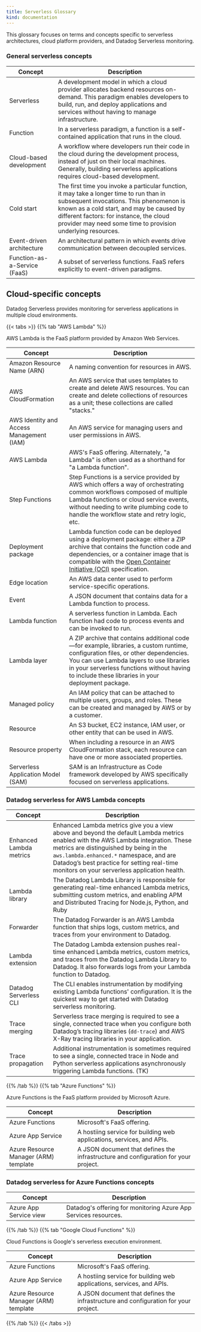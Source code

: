 ```yaml
---
title: Serverless Glossary
kind: documentation
---
```


This glossary focuses on terms and concepts specific to serverless architectures, cloud platform providers, and Datadog Serverless monitoring. 

### General serverless concepts

| Concept                         | Description                                                                                                                                                                                                          |
|---------------------------------|----------------------------------------------------------------------------------------------------------------------------------------------------------------------------------------------------------------------|
| Serverless          | A development model in which a cloud provider allocates backend resources on-demand. This paradigm enables developers to build, run, and deploy applications and services without having to manage infrastructure.                              |
| Function          | In a serverless paradigm, a function is a self-contained application that runs in the cloud.                             |
| Cloud-based development          | A workflow where developers run their code in the cloud during the development process, instead of just on their local machines. Generally, building serverless applications requires cloud-based development.                                |
| Cold start          | The first time you invoke a particular function, it may take a longer time to run than in subsequent invocations. This phenomenon is known as a cold start, and may be caused by different factors: for instance, the cloud provider may need some time to provision underlying resources.                                |
| Event-driven architecture          | An architectural pattern in which events drive communication between decoupled services.                                 |
| Function-as-a-Service (FaaS)          | A subset of serverless functions. FaaS refers explicitly to event-driven paradigms.                               |

## Cloud-specific concepts

Datadog Serverless provides monitoring for serverless applications in multiple cloud environments. 

{{< tabs >}}
{{% tab "AWS Lambda" %}}

AWS Lambda is the FaaS platform provided by Amazon Web Services.

| Concept                         | Description                                                                                                                                                                                                          |
|---------------------------------|----------------------------------------------------------------------------------------------------------------------------------------------------------------------------------------------------------------------|
| Amazon Resource Name (ARN)         | A naming convention for resources in AWS.                              |
| AWS CloudFormation          | An AWS service that uses templates to create and delete AWS resources. You can create and delete collections of resources as a unit; these collections are called "stacks."                               |
| AWS Identity and Access Management (IAM)         | An AWS service for managing users and user permissions in AWS.                       |
| AWS Lambda          | AWS's FaaS offering. Alternately, "a Lambda" is often used as a shorthand for "a Lambda function".                      |
| Step Functions          | Step Functions is a service provided by AWS which offers a way of orchestrating common workflows composed of multiple Lambda functions or cloud service events, without needing to write plumbing code to handle the workflow state and retry logic, etc.                     |
| Deployment package | Lambda function code can be deployed using a deployment package: either a ZIP archive that contains the function code and dependencies, or a container image that is compatible with the [Open Container Initiative (OCI)][1] specification. |
| Edge location         | An AWS data center used to perform service-specific operations.                      |
| Event | A JSON document that contains data for a Lambda function to process. |
| Lambda function | A serverless function in Lambda. Each function had code to process events and can be invoked to run. |
| Lambda layer | A ZIP archive that contains additional code—for example, libraries, a custom runtime, configuration files, or other dependencies. You can use Lambda layers to use libraries in your serverless functions without having to include these libraries in your deployment package. |
| Managed policy | An IAM policy that can be attached to multiple users, groups, and roles. These can be created and managed by AWS or by a customer.|
| Resource | An S3 bucket, EC2 instance, IAM user, or other entity that can be used in AWS. |
| Resource property| When including a resource in an AWS CloudFormation stack, each resource can have one or more associated properties. |
| Serverless Application Model (SAM)          | SAM is an Infrastructure as Code framework developed by AWS specifically focused on serverless applications.                                |



### Datadog serverless for AWS Lambda concepts

| Concept                         | Description                                                                                                                                                                                                          |
|---------------------------------|----------------------------------------------------------------------------------------------------------------------------------------------------------------------------------------------------------------------|
| Enhanced Lambda metrics | Enhanced Lambda metrics give you a view above and beyond the default Lambda metrics enabled with the AWS Lambda integration. These metrics are distinguished by being in the `aws.lambda.enhanced.*` namespace, and are Datadog’s best practice for setting real-time monitors on your serverless application health.|
| Lambda library       | The Datadog Lambda Library is responsible for generating real-time enhanced Lambda metrics, submitting custom metrics, and enabling APM and Distributed Tracing for Node.js, Python, and Ruby                          |
| Forwarder          | The Datadog Forwarder is an AWS Lambda function that ships logs, custom metrics, and traces from your environment to Datadog.                                |
| Lambda extension          | The Datadog Lambda extension pushes real-time enhanced Lambda metrics, custom metrics, and traces from the Datadog Lambda Library to Datadog. It also forwards logs from your Lambda function to Datadog.                              |
| Datadog Serverless CLI         | The CLI enables instrumentation by modifying existing Lambda functions' configuration. It is the quickest way to get started with Datadog serverless monitoring.                             |
| Trace merging        | Serverless trace merging is required to see a single, connected trace when you configure both Datadog’s tracing libraries (`dd-trace`) and AWS X-Ray tracing libraries in your application.                         |
| Trace propagation        | Additional instrumentation is sometimes required to see a single, connected trace in Node and Python serverless applications asynchronously triggering Lambda functions. (TK)                           |


[1]: https://opencontainers.org/
{{% /tab %}}
{{% tab "Azure Functions" %}}

Azure Functions is the FaaS platform provided by Microsoft Azure.

| Concept                         | Description                                                                                                                                                                                                          |
|---------------------------------|----------------------------------------------------------------------------------------------------------------------------------------------------------------------------------------------------------------------|
| Azure Functions          | Microsoft's FaaS offering.                          |
| Azure App Service          | A hostiing service for building web applications, services, and APIs.                               |
| Azure Resource Manager (ARM) template          | A JSON document that defines the infrastructure and configuration for your project.                         |


### Datadog serverless for Azure Functions concepts

| Concept                         | Description                                                                                                                                                                                                          |
|---------------------------------|----------------------------------------------------------------------------------------------------------------------------------------------------------------------------------------------------------------------|
| Azure App Service view      | Datadog's offering for monitoring Azure App Services resources.                            |

{{% /tab %}}
{{% tab "Google Cloud Functions" %}}

Cloud Functions is Google's serverless execution environment.

| Concept                         | Description                                                                                                                                                                                                          |
|---------------------------------|----------------------------------------------------------------------------------------------------------------------------------------------------------------------------------------------------------------------|
| Azure Functions          | Microsoft's FaaS offering.                          |
| Azure App Service          | A hostiing service for building web applications, services, and APIs.                               |
| Azure Resource Manager (ARM) template          | A JSON document that defines the infrastructure and configuration for your project.                         |

{{% /tab %}}
{{< /tabs >}}

